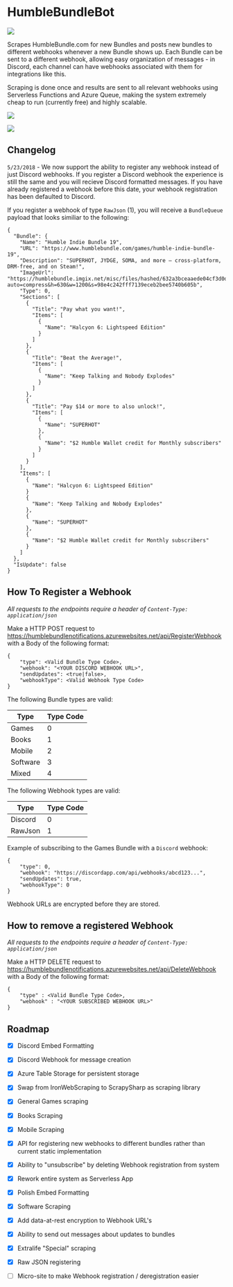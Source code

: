 # HumbleBundleBot

![](https://img.shields.io/badge/Built%20On-Azure%20Functions-blue.svg)

Scrapes HumbleBundle.com for new Bundles and posts new bundles to different webhooks whenever a new Bundle shows up.
Each Bundle can be sent to a different webhook, allowing easy organization of messages - in Discord, each channel can have webhooks associated with them for integrations like this.

Scraping is done once and results are sent to all relevant webhooks using Serverless Functions and Azure Queue, making the system extremely cheap to run (currently free) and highly scalable.

![](https://s33.postimg.cc/3w0ux45wv/Capture.png)

![](https://s33.postimg.cc/z4e17ukxb/Capture.png)

## Changelog

`5/23/2018` - We now support the ability to register any webhook instead of just Discord webhooks.
If you register a Discord webhook the experience is still the same and you will recieve Discord formatted messages.
If you have already registered a webhook before this date, your webhook registration has been defaulted to Discord.

If you register a webhook of type `RawJson` (1), you will receive a `BundleQueue` payload that looks similiar to the following:

```
{
  "Bundle": {
    "Name": "Humble Indie Bundle 19",
    "URL": "https://www.humblebundle.com/games/humble-indie-bundle-19",
    "Description": "SUPERHOT, JYDGE, SOMA, and more – cross-platform, DRM-free, and on Steam!",
    "ImageUrl": "https://humblebundle.imgix.net/misc/files/hashed/632a3bceaaede04cf3d0dee88cfaa7f473cc3fb8.png?auto=compress&h=630&w=1200&s=98e4c242fff7139eceb2bee5740b605b",
    "Type": 0,
    "Sections": [
      {
        "Title": "Pay what you want!",
        "Items": [
          {
            "Name": "Halcyon 6: Lightspeed Edition"
          }
        ]
      },
      {
        "Title": "Beat the Average!",
        "Items": [
          {
            "Name": "Keep Talking and Nobody Explodes"
          }
        ]
      },
      {
        "Title": "Pay $14 or more to also unlock!",
        "Items": [
          {
            "Name": "SUPERHOT"
          },
          {
            "Name": "$2 Humble Wallet credit for Monthly subscribers"
          }
        ]
      }
    ],
    "Items": [
      {
        "Name": "Halcyon 6: Lightspeed Edition"
      }
      {
        "Name": "Keep Talking and Nobody Explodes"
      },
      {
        "Name": "SUPERHOT"
      },
      {
        "Name": "$2 Humble Wallet credit for Monthly subscribers"
      }
    ]
  },
  "IsUpdate": false
}
```

## How To Register a Webhook

*All requests to the endpoints require a header of `Content-Type: application/json`*

Make a HTTP POST request to https://humblebundlenotifications.azurewebsites.net/api/RegisterWebhook with a Body of the following format:

```
{
    "type": <Valid Bundle Type Code>,
    "webhook": "<YOUR DISCORD WEBHOOK URL>",
    "sendUpdates": <true|false>,
    "webhookType": <Valid Webhook Type Code>
}
```

The following Bundle types are valid:

| Type        | Type Code |
| ----------- | --------- |
| Games       | 0         |
| Books       | 1         |
| Mobile      | 2         |
| Software    | 3         |
| Mixed       | 4         |


The following Webhook types are valid:

| Type        | Type Code |
| ----------- | --------- |
| Discord     | 0         |
| RawJson     | 1         |

Example of subscribing to the Games Bundle with a `Discord` webhook:

```
{
    "type": 0,
    "webhook": "https://discordapp.com/api/webhooks/abcd123...",
    "sendUpdates": true,
    "webhookType": 0
}
```

Webhook URLs are encrypted before they are stored.

## How to remove a registered Webhook

*All requests to the endpoints require a header of `Content-Type: application/json`*

Make a HTTP DELETE request to https://humblebundlenotifications.azurewebsites.net/api/DeleteWebhook with a Body of the following format:

```
{
    "type" : <Valid Bundle Type Code>,
    "webhook" : "<YOUR SUBSCRIBED WEBHOOK URL>"
}
```

## Roadmap
- [X] Discord Embed Formatting
- [X] Discord Webhook for message creation
- [X] Azure Table Storage for persistent storage
- [X] Swap from IronWebScraping to ScrapySharp as scraping library
- [X] General Games scraping
- [X] Books Scraping
- [X] Mobile Scraping
- [X] API for registering new webhooks to different bundles rather than current static implementation
- [X] Ability to "unsubscribe" by deleting Webhook registration from system
- [X] Rework entire system as Serverless App
- [X] Polish Embed Formatting
- [X] Software Scraping
- [X] Add data-at-rest encryption to Webhook URL's
- [X] Ability to send out messages about updates to bundles
- [X] Extralife "Special" scraping
- [X] Raw JSON registering
- [ ] Micro-site to make Webhook registration / deregistration easier

